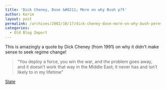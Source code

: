 ```yaml
---
title: 'Dick Cheney, Dove &#8211; More on why Bush p?ɬ'
author: Kerim
layout: post
permalink: /archives/2002/10/17/dick-cheney-dove-more-on-why-bush-peres-defense-secretary-didnt-want-to-go-to-baghdad-by-timothy-noah/
categories:
  - Old Blog Import
---
```

This is amazingly a quote by Dick Cheney (from 1991) on why it didn&#8217;t make sense to seek regime change!  



>   &#8220;You deploy a force, you win the war, and the problem goes away, and it doesn&#8217;t work that way in the Middle East; it never has and isn&#8217;t likely to in my lifetime&#8221;


<a href="http://slate.msn.com/?id=2072609&device=" onclick="_gaq.push(['_trackEvent', 'outbound-article', 'http://slate.msn.com/?id=2072609&device=', 'Slate']);" >Slate</a>

